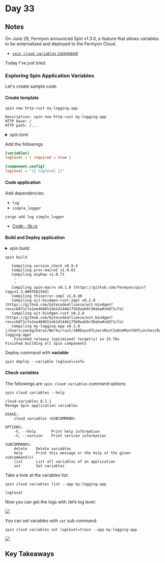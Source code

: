 # Day 33

## Notes

On June 29, Fermyon announced Spin v1.3.0, a feature that allows variables to be externalized and deployed to the Fermyon Cloud.

- [`spin cloud variables` command](https://www.fermyon.com/blog/exploring_variables)

Today I've just tried.

### Exploring Spin Application Variables

Let's create sample code.

#### Create template

```shell
spin new http-rust my-logging-app
```

```shell
Description: spin new http-rust my-logging-app
HTTP base: /
HTTP path: /...
```

<details>
<summary>spin.toml</summary>

```toml
spin_manifest_version = "1"
description = "spin new http-rust my-logging-app"
name = "my-logging-app"
trigger = { type = "http", base = "/" }
version = "0.1.0"

[[component]]
id = "my-logging-app"
source = "target/wasm32-wasi/release/my_logging_app.wasm"
allowed_http_hosts = []
[component.trigger]
route = "/..."
[component.build]
command = "cargo build --target wasm32-wasi --release"
watch = ["src/**/*.rs", "Cargo.toml"]
```

</details>

Add the followings

```toml
[variables]
loglevel = { required = true }
```

```toml
[component.config]
loglevel = "{{ loglevel }}"
```

#### Code application

Add dependencies:

- `log`
- `simple_logger`

```shell
cargo add log simple_logger
```

- [Code - lib.rs](./my-logging-app/src/lib.rs)

#### Build and Deploy application

<details>
<summary>spin build</summary>

```shell
spin build --help

spin-build
Build the Spin application

USAGE:
    spin build [OPTIONS] [--] [UP_ARGS]...

ARGS:
    <UP_ARGS>...

OPTIONS:
    -c, --component-id <COMPONENT_ID>...
            Component ID to build. This can be specified multiple times. The default is all
            components

    -f, --from <APP_MANIFEST_FILE>
            The application to build. This may be a manifest (spin.toml) file, or a directory
            containing a spin.toml file. If omitted, it defaults to "spin.toml" [default: spin.toml]

    -h, --help
            Print help information

    -u, --up
            Run the application after building
```

</details>

```shell
spin build

   Compiling version_check v0.9.4
   Compiling proc-macro2 v1.0.63
   Compiling anyhow v1.0.71
    :
    :
   Compiling spin-macro v0.1.0 (https://github.com/fermyon/spin?tag=v1.3.0#9fb8256d)
   Compiling thiserror-impl v1.0.40
   Compiling wit-bindgen-rust-impl v0.2.0 (https://github.com/bytecodealliance/wit-bindgen?rev=cb871cfa1ee460b51eb1d144b175b9aab9c50aba#cb871cfa)
   Compiling wit-bindgen-rust v0.2.0 (https://github.com/bytecodealliance/wit-bindgen?rev=cb871cfa1ee460b51eb1d144b175b9aab9c50aba#cb871cfa)
   Compiling my-logging-app v0.1.0 (/Users/yanagiharas/Works/rust/100DaysOfLearnRustInOneMonthOfLunches/Day033/my-logging-app)
    Finished release [optimized] target(s) in 15.76s
Finished building all Spin components
```

Deploy command with **variable**

```shell
spin deploy --variable loglevel=info
```

#### Check variables

The followings are `spin cloud variables` command options:

```shell
spin cloud variables --help

cloud-variables 0.1.1
Manage Spin application variables

USAGE:
    cloud variables <SUBCOMMAND>

OPTIONS:
    -h, --help       Print help information
    -V, --version    Print version information

SUBCOMMANDS:
    delete    Delete variables
    help      Print this message or the help of the given subcommand(s)
    list      List all variables of an application
    set       Set variables
```

Take a look at the variables list:

```shell
spin cloud variables list --app my-logging-app
```

```shell
loglevel
```

Now you can get the logs with `INFO` log level:

![](https://github.com/shinyay/100DaysOfLearnRustInOneMonthOfLunches/assets/3072734/20f31c50-a35c-4161-afcb-3e9bea2291a2)

You can set variables with `set` sub command:

```shell
spin cloud variables set loglevel=trace --app my-logging-app
```


![](https://github.com/shinyay/100DaysOfLearnRustInOneMonthOfLunches/assets/3072734/be26b61b-cad8-482d-887e-ff62c61187d3)

## Key Takeaways
